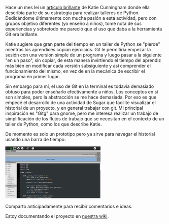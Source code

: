 <html><body><p>Hace un mes leí un <a href="http://therealkatie.net/blog/2014/jul/14/flask-git-easiest-workshop-ever/">artículo brillante</a> de Katie Cunningham donde ella describía parte de su estrategia para realizar talleres de Python. Dedicándome últimamente con mucha pasión a esta actividad, pero con grupos objetivo diferentes (yo enseño a niños), tomé nota de sus experiencias y sobretodo me pareció que el uso que daba a la herramienta Git era brillante.



Katie sugiere que gran parte del tiempo en un taller de Python se "pierde" mientras los aprendices copian ejercicios. Git le permitiría empezar la sesión con una versión simple de un programa y luego pasar a la siguiente "en un paso", sin copiar, de esta manera invirtiendo el tiempo del aprendiz más bien en modificar cada versión subsiguiente y así comprender el funcionamiento del mismo, en vez de en la mecánica de escribir el programa en primer lugar.



Sin embargo para mí, el uso de Git en la terminal es todavía demasiado obtuso para poder enseñarlo efectivamente a niños. Los conceptos en sí son simples, pero la abstracción se me hace demasiada. Por eso es que empecé el desarrollo de una actividad de Sugar que facilite visualizar el historial de un proyecto, y en general trabajar con git. Mi principal inspiración es "Gitg" para gnome, pero me interesa realizar un trabajo de simplificación de los flujos de trabajo que se necesitan en el contexto de un taller de Python, como los que describe Katie.



De momento es solo un prototipo pero ya sirve para navegar el historial usando una barra de tiempo:



<a href="/files/2014/08/Captura-pantalla-de-_Fugit-Activity__1.png"><img class="size-medium wp-image-467 alignnone" title="Captura pantalla de _Fugit Activity__1" src="/files/2014/08/Captura-pantalla-de-_Fugit-Activity__1-300x163.png" alt="" width="300" height="163"></a>



Comparto anticipadamente para recibir comentarios e ideas.



Estoy documentando el proyecto en <a href="http://pe.sugarlabs.org/ir/Git%20para%20Sugar">nuestra wiki</a>.</p></body></html>